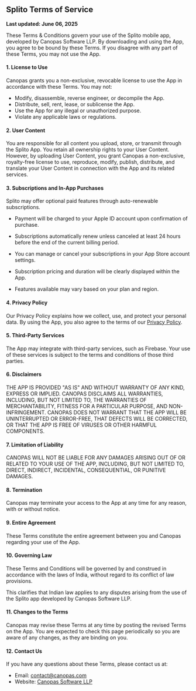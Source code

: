 ## Splito Terms of Service

**Last updated: June 06, 2025**

These Terms & Conditions govern your use of the Splito mobile app, developed by Canopas Software LLP. By downloading and using the App, you agree to be bound by these Terms. If you disagree with any part of these Terms, you may not use the App.

#### 1. License to Use

Canopas grants you a non-exclusive, revocable license to use the App in accordance with these Terms. You may not:

- Modify, disassemble, reverse engineer, or decompile the App.
- Distribute, sell, rent, lease, or sublicense the App.
- Use the App for any illegal or unauthorized purpose.
- Violate any applicable laws or regulations.

#### 2. User Content

You are responsible for all content you upload, store, or transmit through the Splito App. You retain all ownership rights to your User Content. However, by uploading User Content, you grant Canopas a non-exclusive, royalty-free license to use, reproduce, modify, publish, distribute, and translate your User Content in connection with the App and its related services.

#### 3. Subscriptions and In-App Purchases

Splito may offer optional paid features through auto-renewable subscriptions.

* Payment will be charged to your Apple ID account upon confirmation of purchase.

* Subscriptions automatically renew unless canceled at least 24 hours before the end of the current billing period.

* You can manage or cancel your subscriptions in your App Store account settings.

* Subscription pricing and duration will be clearly displayed within the App.

* Features available may vary based on your plan and region.

#### 4. Privacy Policy
   
Our Privacy Policy explains how we collect, use, and protect your personal data. By using the App, you also agree to the terms of our [Privacy Policy](https://canopas.github.io/splito/).

#### 5. Third-Party Services

The App may integrate with third-party services, such as Firebase. Your use of these services is subject to the terms and conditions of those third parties.

#### 6. Disclaimers

THE APP IS PROVIDED "AS IS" AND WITHOUT WARRANTY OF ANY KIND, EXPRESS OR IMPLIED. CANOPAS DISCLAIMS ALL WARRANTIES, INCLUDING, BUT NOT LIMITED TO, THE WARRANTIES OF MERCHANTABILITY, FITNESS FOR A PARTICULAR PURPOSE, AND NON-INFRINGEMENT. CANOPAS DOES NOT WARRANT THAT THE APP WILL BE UNINTERRUPTED OR ERROR-FREE, THAT DEFECTS WILL BE CORRECTED, OR THAT THE APP IS FREE OF VIRUSES OR OTHER HARMFUL COMPONENTS.

#### 7. Limitation of Liability

CANOPAS WILL NOT BE LIABLE FOR ANY DAMAGES ARISING OUT OF OR RELATED TO YOUR USE OF THE APP, INCLUDING, BUT NOT LIMITED TO, DIRECT, INDIRECT, INCIDENTAL, CONSEQUENTIAL, OR PUNITIVE DAMAGES.

#### 8. Termination

Canopas may terminate your access to the App at any time for any reason, with or without notice.

#### 9. Entire Agreement

These Terms constitute the entire agreement between you and Canopas regarding your use of the App.

#### 10. Governing Law

These Terms and Conditions will be governed by and construed in accordance with the laws of India, without regard to its conflict of law provisions.

This clarifies that Indian law applies to any disputes arising from the use of the Splito app developed by Canopas Software LLP.

#### 11. Changes to the Terms

Canopas may revise these Terms at any time by posting the revised Terms on the App. You are expected to check this page periodically so you are aware of any changes, as they are binding on you.

#### 12. Contact Us

If you have any questions about these Terms, please contact us at:

* Email: [contact@canopas.com](mailto:contact@canopas.com)
* Website: [Canopas Software LLP](https://www.canopas.com/)
